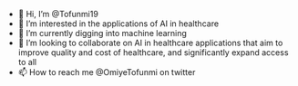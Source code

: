 - 👋 Hi, I’m @Tofunmi19
- 👀 I’m interested in the applications of AI in healthcare
- 🌱 I’m currently digging into machine learning
- 💞️ I’m looking to collaborate on AI in healthcare applications that aim to improve quality and cost of healthcare, and significantly expand access to all
- 📫 How to reach me @OmiyeTofunmi on twitter

<!---
Tofunmi19/Tofunmi19 is a ✨ special ✨ repository because its `README.md` (this file) appears on your GitHub profile.
You can click the Preview link to take a look at your changes.
--->
